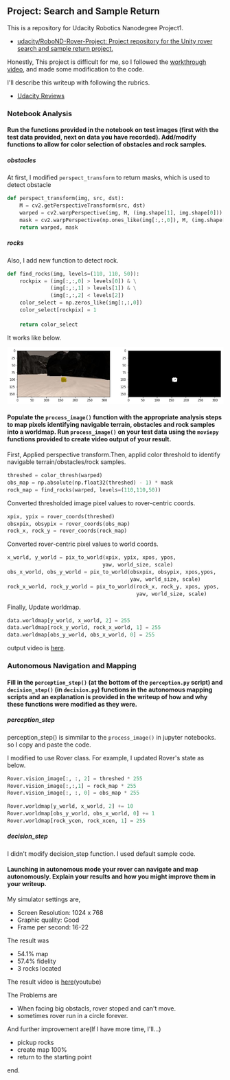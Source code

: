 ## Project: Search and Sample Return
This is a repository for Udacity Robotics Nanodegree Project1.
- [udacity/RoboND\-Rover\-Project: Project repository for the Unity rover search and sample return project\.](https://github.com/udacity/RoboND-Rover-Project)

Honestly, This project is difficult for me,
so I followed the [workthrough video](https://www.youtube.com/watch?v=oJA6QHDPdQw),
and made some modification to the code.

I'll describe this writeup with following the rubrics.
- [Udacity Reviews](https://review.udacity.com/#!/rubrics/916/view)

### Notebook Analysis
#### Run the functions provided in the notebook on test images (first with the test data provided, next on data you have recorded). Add/modify functions to allow for color selection of obstacles and rock samples.

##### obstacles
At first, I modified `perspect_transform` to return masks, which is used to detect obstacle

```python
def perspect_transform(img, src, dst):
    M = cv2.getPerspectiveTransform(src, dst)
    warped = cv2.warpPerspective(img, M, (img.shape[1], img.shape[0]))
    mask = cv2.warpPerspective(np.ones_like(img[:,:,0]), M, (img.shape[1], img.shape[0]))
    return warped, mask
```

##### rocks
Also, I add new function to detect rock.

```python
def find_rocks(img, levels=(110, 110, 50)):
    rockpix = (img[:,:,0] > levels[0]) & \
              (img[:,:,1] > levels[1]) & \
              (img[:,:,2] < levels[2])
    color_select = np.zeros_like(img[:,:,0])
    color_select[rockpix] = 1

    return color_select
```

It works like below.

![detect_rock](output/detect_rock.png)

#### Populate the `process_image()` function with the appropriate analysis steps to map pixels identifying navigable terrain, obstacles and rock samples into a worldmap.  Run `process_image()` on your test data using the `moviepy` functions provided to create video output of your result.

First, Applied perspective transform.Then, applid color threshold to identify navigable terrain/obstacles/rock samples.

```python
threshed = color_thresh(warped)
obs_map = np.absolute(np.float32(threshed) - 1) * mask
rock_map = find_rocks(warped, levels=(110,110,50))
```

Converted thresholded image pixel values to rover-centric coords.

```python
xpix, ypix = rover_coords(threshed)
obsxpix, obsypix = rover_coords(obs_map)
rock_x, rock_y = rover_coords(rock_map)
```

Converted rover-centric pixel values to world coords.

```python
x_world, y_world = pix_to_world(xpix, ypix, xpos, ypos,
                               yaw, world_size, scale)
obs_x_world, obs_y_world = pix_to_world(obsxpix, obsypix, xpos,ypos,
                                        yaw, world_size, scale)
rock_x_world, rock_y_world = pix_to_world(rock_x, rock_y, xpos, ypos,
                                          yaw, world_size, scale)
```

Finally, Update worldmap.

```python
data.worldmap[y_world, x_world, 2] = 255
data.worldmap[rock_y_world, rock_x_world, 1] = 255
data.worldmap[obs_y_world, obs_x_world, 0] = 255
```

output video is [here](https://youtu.be/O9J_4-v5fng).

### Autonomous Navigation and Mapping

#### Fill in the `perception_step()` (at the bottom of the `perception.py` script) and `decision_step()` (in `decision.py`) functions in the autonomous mapping scripts and an explanation is provided in the writeup of how and why these functions were modified as they were.

##### perception_step
perception_step() is simmilar to the `process_image()` in jupyter notebooks. so I copy and paste the code.

I modified to use Rover class. For example, I updated Rover's state as below.

```python
Rover.vision_image[:, :, 2] = threshed * 255
Rover.vision_image[:,:,1] = rock_map * 255
Rover.vision_image[:, :, 0] = obs_map * 255
```

```python
Rover.worldmap[y_world, x_world, 2] += 10
Rover.worldmap[obs_y_world, obs_x_world, 0] += 1
Rover.worldmap[rock_ycen, rock_xcen, 1] = 255
```

##### decision_step
I didn't modify decision_step function. I used default sample code.

#### Launching in autonomous mode your rover can navigate and map autonomously.  Explain your results and how you might improve them in your writeup.  

My simulator settings are,
- Screen Resolution: 1024 x 768
- Graphic quality: Good
- Frame per second: 16-22

The result was
- 54.1% map
- 57.4% fidelity
- 3 rocks located

The result video is [here](https://youtu.be/_8c1yb37sws)(youtube)

The Problems are
- When facing big obstacls, rover stoped and can't move.
- sometimes rover run in a circle forever.

And further improvement are(If I have more time, I'll...)
- pickup rocks
- create map 100%
- return to the starting point

end.
